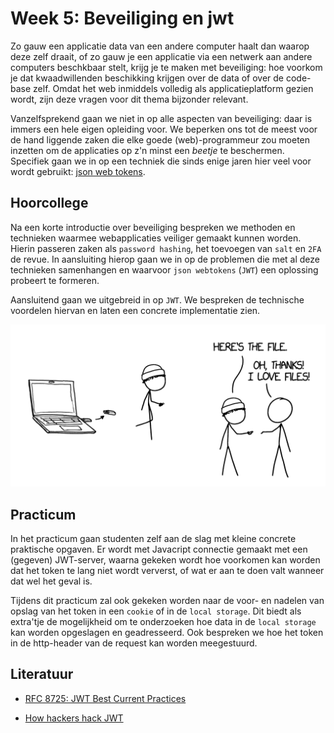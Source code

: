 # Week 5: Beveiliging en jwt

Zo gauw een applicatie data van een andere computer haalt dan waarop deze zelf draait, of zo gauw je een applicatie via een netwerk aan andere computers beschkbaar stelt, krijg je te maken met beveiliging: hoe voorkom je dat kwaadwillenden beschikking krijgen over de data of over de code-base zelf. Omdat het web inmiddels volledig als applicatieplatform gezien wordt, zijn deze vragen voor dit thema bijzonder relevant.

Vanzelfsprekend gaan we niet in op alle aspecten van beveiliging: daar is immers een hele eigen opleiding voor. We beperken ons tot de meest voor de hand liggende zaken die elke goede (web)-programmeur zou moeten inzetten om de applicaties op z'n minst een *beetje* te beschermen. Specifiek gaan we in op een techniek die sinds enige jaren hier veel voor wordt gebruikt: [json web tokens](https://jwt.io/).

## Hoorcollege

Na een korte introductie over beveiliging bespreken we methoden en technieken waarmee webapplicaties veiliger gemaakt kunnen worden. Hierin passeren zaken als `password hashing`, het toevoegen van `salt` en `2FA` de revue. In aansluiting hierop gaan we in op de problemen die met al deze technieken samenhangen en waarvoor `json webtokens` (`JWT`) een oplossing probeert te formeren.

Aansluitend gaan we uitgebreid in op `JWT`. We bespreken de technische voordelen hiervan en laten een concrete implementatie zien. 

![Een beveiligde manier van bestandsoverdracht – XKCD](../imgs/file-transfer-xkcd.png)

## Practicum

In het practicum gaan studenten zelf aan de slag met kleine concrete praktische opgaven. Er wordt met Javacript connectie gemaakt met een (gegeven) JWT-server, waarna gekeken wordt hoe voorkomen kan worden dat het token te lang niet wordt ververst, of wat er aan te doen valt wanneer dat wel het geval is.

Tijdens dit practicum zal ook gekeken worden naar de voor- en nadelen van opslag van het token in een `cookie` of in de `local storage`. Dit biedt als extra'tje de mogelijkheid om te onderzoeken hoe data in de `local storage` kan worden opgeslagen en geadresseerd. Ook bespreken we hoe het token in de http-header van de request kan worden meegestuurd. 

## Literatuur

- [RFC 8725: JWT Best Current Practices](https://www.hjp.at/doc/rfc/rfc8725.html)

- [How hackers hack JWT](https://infosecwriteups.com/hacking-json-web-tokens-jwts-a6eea2753d23)